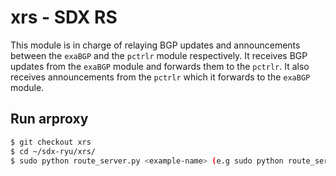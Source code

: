 # xrs - SDX RS

This module is in charge of relaying BGP updates and announcements between the `exaBGP` 
and the `pctrlr` module respectively. It receives BGP updates from the `exaBGP` module and
forwards them to the `pctrlr`. It also receives announcements from the `pctrlr` which
it forwards to the `exaBGP` module.

## Run arproxy

```bash
$ git checkout xrs
$ cd ~/sdx-ryu/xrs/
$ sudo python route_server.py <example-name> (e.g sudo python route_server.py simple)
```
